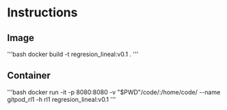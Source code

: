 #  Instructions

## Image 
'''bash 
docker build -t regresion_lineal:v0.1 . 
'''

## Container 
'''bash docker run -it -p 8080:8080 -v "$PWD"/code/:/home/code/ --name gitpod_rl1 -h rl1 regresion_lineal:v0.1 
'''